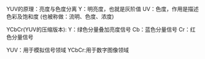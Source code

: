 
YUV的原理：亮度与色度分离
	Y：明亮度，也就是灰阶值
	UV：色度，作用是描述色彩及饱和度
	(也被称做：流明、色度、浓度)
	
YCbCr(YUV的压缩版本):
	Y：绿色分量叠加亮度信号
	Cb：蓝色分量信号
	Cr：红色分量信号
	
YUV：用于模拟信号领域
YCbCr:用于数字图像领域